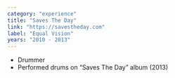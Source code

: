 ```yaml
---
category: "experience"
title: "Saves The Day"
link: "https://savestheday.com"
label: "Equal Vision"
years: "2010 - 2013"
---
```


- Drummer
- Performed drums on “Saves The Day” album (2013)
